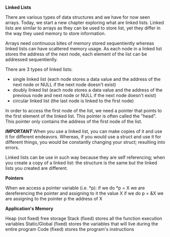**Linked Lists**

There are various types of data structures and we have for now seen arrays. Today, we start a new chapter exploring what are linked lists. Linked lists are similar to arrays as they can be used to store list, yet they differ in the way they used memory to store information.

Arrays need continuous bites of memory stored sequentiently whereas linked lists can have scattered memory usage. As each node in a linked list stores the address of the next node, each element of the list can be addressed sequentienlly.

There are 3 types of linked lists:
- single linked list (each node stores a data value and the address of the next node or NULL if the next node doesn't exist)
- doubly linked list (each node stores a data value and the address of the previous node and next node or NULL if the next node doesn't exist)
- circular linked list (the last node is linked to the first node)

In order to access the first node of the list, we need a pointer that points to the first element of the linked list. This pointer is often called the "head". This pointer only contains the address of the first node of the list.


***IMPORTANT***
When you use a linked list, you can make copies of it and use it for different endeavors. Whereas, if you would use a struct and use it for different things, you would be constantly changing your struct; resulting into errors.

Linked lists can be use in such way because they are self referencing; when you create a copy of a linked list: the structure is the same but the linked lists you created are different.

**Pointers**

When we access a pointer variable (i.e. *p):
	if we do *p = X we are dereferencing the pointer and assigning to it the value X
	if we do p = &X we are assigning to the pointer p the address of X

**Application's Memory**

Heap (not fixed)		free storage 
Stack (fixed)			stores all the function execution variables
Static/Global (fixed)	stores the variables that will live during the entire program
Code (fixed)			stores the program's instructions

